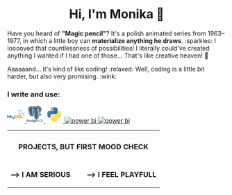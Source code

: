 <h1 align="center">Hi, I'm Monika 👋</h1>
Have you heard of <b>"Magic pencil"</b>? It's a polish animated series from 1963–1977, in which a little boy can <b>materialize anything he draws</b>. :sparkles: I looooved that countlessness of possibilities! I literally could've created anything I wanted if I had one of those... That's like creative heaven! 🤩
</p>
Aaaaaand... it's kind of like coding! :relaxed: Well, coding is a little bit harder, but also very promising. :wink:



<h3 align="left">I write and use:</h3>
<p align="left"> <a href="https://www.mysql.com/" target="_blank" rel="noreferrer"> <img src="https://raw.githubusercontent.com/devicons/devicon/master/icons/mysql/mysql-original-wordmark.svg" alt="mysql" width="40" height="40"/> 
<a href="https://www.postgresql.org" target="_blank" rel="noreferrer"> <img src="https://raw.githubusercontent.com/devicons/devicon/master/icons/postgresql/postgresql-original-wordmark.svg" alt="postgresql" width="40" height="40"/>
<a href="https://www.python.org" target="_blank" rel="noreferrer"> <img src="https://raw.githubusercontent.com/devicons/devicon/master/icons/python/python-original.svg" alt="python" width="40" height="40"/>
<a href="https://www.microsoft.com/en-us/power-platform/products/power-bi" target="_blank" rel="noreferrer"> <img src="https://upload.wikimedia.org/wikipedia/commons/c/cf/New_Power_BI_Logo.svg" alt="power bi" width="40" height="40"/> 
<a href="https://www.microsoft.com/pl-pl/microsoft-365/" target="_blank" rel="noreferrer"> <img src="https://upload.wikimedia.org/wikipedia/commons/3/34/Microsoft_Office_Excel_%282019%E2%80%93present%29.svg" alt="power bi" width="40" height="40"/> 




<table><tr><th colspan="2" width="100%">
<h3 align="center">PROJECTS, BUT FIRST MOOD CHECK</h3> 

  
</th></tr><tr><td valign="top" width="50%">
  
### --> I AM SERIOUS

 <!--* [datasette-enrichments 0.1a3](https://github.com/datasette/datasette-enrichments/releases/tag/0.1a3) - 2023-11-17 -->

<!-- s ends -->
</td><td valign="top" width="50%">
  
### -->  I FEEL PLAYFULL

 <!--* [Exploring GPTs: ChatGPT in a trench coat?](http://simonwillison.net/2023/Nov/15/gpts/) - 2023-11-15 -->


</td></tr></table>
